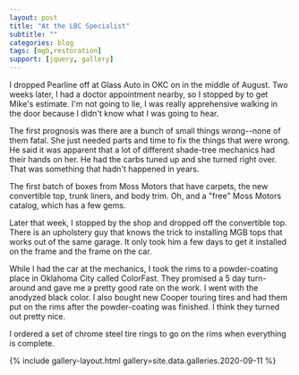 ```yaml
---
layout: post
title: "At the LBC Specialist"
subtitle: ""
categories: blog
tags: [mgb,restoration]
support: [jquery, gallery]
---
```


I dropped Pearline off at Glass Auto in OKC on in the middle of August. Two weeks later, I had a doctor
appointment nearby, so I stopped by to get Mike's estimate. I'm not going to lie, I was really apprehensive
walking in the door because I didn't know what I was going to hear.

The first prognosis was there are a bunch of small things wrong--none of them fatal. She just needed parts and
time to fix the things that were wrong. He said it was apparent that a lot of different shade-tree mechanics
had their hands on her. He had the carbs tuned up and she turned right over. That was something that hadn't 
happened in years. 

The first batch of boxes from Moss Motors that have carpets, the new convertible top, trunk liners, and body trim. Oh, and a 
"free" Moss Motors catalog, which has a few gems.

Later that week, I stopped by the shop and dropped off the convertible top. There is an upholstery guy that
knows the trick to installing MGB tops that works out of the same garage. It only took him a few days to get
it installed on the frame and the frame on the car.

While I had the car at the mechanics, I took the rims to a powder-coating place in Oklahoma City called
ColorFast. They promised a 5 day turn-around and gave me a pretty good rate on the work. I went with the
anodyzed black color. I also bought new Cooper touring tires and had them put on the rims after the 
powder-coating was finished. I think they turned out pretty nice. 

I ordered a set of chrome steel tire rings to go on the rims when everything is complete.

{% include gallery-layout.html gallery=site.data.galleries.2020-09-11 %}
